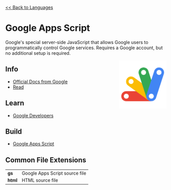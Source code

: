 <style>
img {
    height: 150px;
    float: right;
    position: sticky;
    top: 50px;
}
td.extension {
    font-weight: bold;
}
</style>

<a href=".">&lt;&lt; Back to Languages</a>

# Google Apps Script
Google's special server-side JavaScript that allows Google users to programmatically control Google services.  Requires a Google account, but no additional setup is required.

<img src="logos/GoogleAppsScript.png" />

## Info
- [Official Docs from Google](https://developers.google.com/apps-script/reference)
- [Read](https://en.wikipedia.org/wiki/Google_Apps_Script)

## Learn
- [Google Developers](https://developers.google.com/apps-script/overview)

## Build
- [Google Apps Script](https://script.google.com)

## Common File Extensions
<table>
    <tr>
        <td class="extension">gs</td>
        <td>Google Apps Script source file</td>
    </tr>
    <tr>
        <td class="extension">html</td>
        <td>HTML source file</td>
    </tr>
</table>
